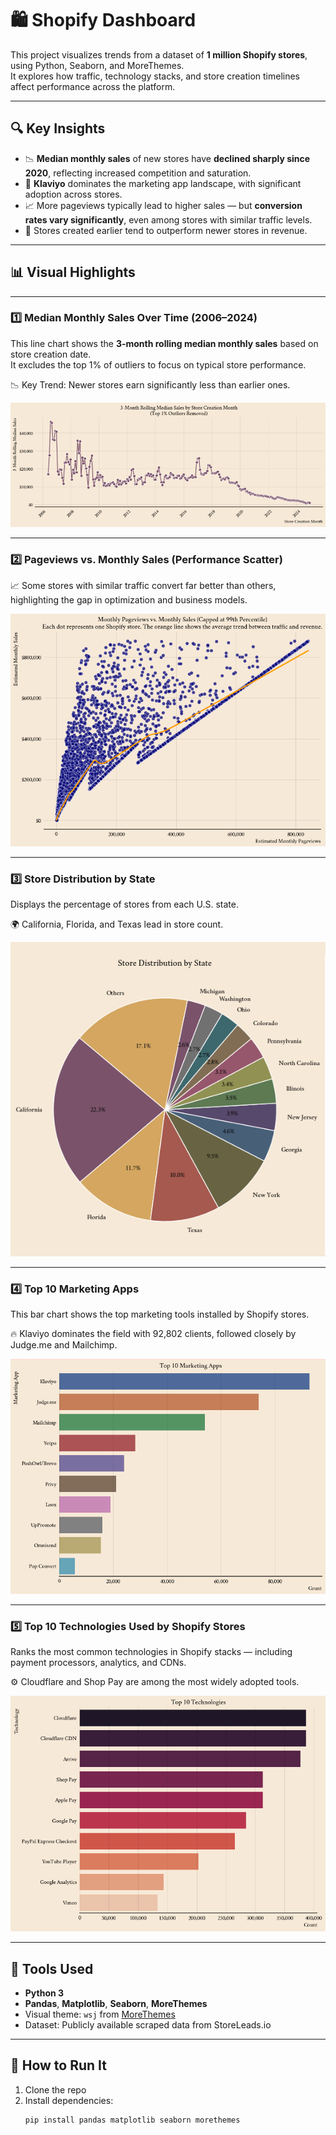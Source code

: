 # 🛍️ Shopify Dashboard

This project visualizes trends from a dataset of **1 million Shopify stores**, using Python, Seaborn, and MoreThemes.  
It explores how traffic, technology stacks, and store creation timelines affect performance across the platform.

---

## 🔍 Key Insights

- 📉 **Median monthly sales** of new stores have **declined sharply since 2020**, reflecting increased competition and saturation.
- 🛒 **Klaviyo** dominates the marketing app landscape, with significant adoption across stores.
- 📈 More pageviews typically lead to higher sales — but **conversion rates vary significantly**, even among stores with similar traffic levels.
- 🧠 Stores created earlier tend to outperform newer stores in revenue.

---

## 📊 Visual Highlights

---

### 1️⃣ Median Monthly Sales Over Time (2006–2024)

This line chart shows the **3-month rolling median monthly sales** based on store creation date.  
It excludes the top 1% of outliers to focus on typical store performance.

📉 Key Trend: Newer stores earn significantly less than earlier ones.

![Line Chart](creationstore.png)

---

### 2️⃣ Pageviews vs. Monthly Sales (Performance Scatter)


📈 Some stores with similar traffic convert far better than others, highlighting the gap in optimization and business models.

![Scatter Plot](PageViewVSsales.png)

---

### 3️⃣ Store Distribution by State

Displays the percentage of stores from each U.S. state.  

🌍 California, Florida, and Texas lead in store count.

![State Distribution](StateDistrubution.png)

---

### 4️⃣ Top 10 Marketing Apps

This bar chart shows the top marketing tools installed by Shopify stores.  

🔥 Klaviyo dominates the field with 92,802 clients, followed closely by Judge.me and Mailchimp.

![Top 10 Apps](Top10Apps.png)

---

### 5️⃣ Top 10 Technologies Used by Shopify Stores

Ranks the most common technologies in Shopify stacks — including payment processors, analytics, and CDNs.

⚙️ Cloudflare and Shop Pay are among the most widely adopted tools.

![Top 10 Technologies](Top10Technologies.png)

---

## 🧪 Tools Used

- **Python 3**
- **Pandas**, **Matplotlib**, **Seaborn**, **MoreThemes**
- Visual theme: `wsj` from [MoreThemes](https://github.com/JulienCode/morethemes)
- Dataset: Publicly available scraped data from StoreLeads.io

---

## 🚀 How to Run It

1. Clone the repo
2. Install dependencies:  
   ```bash
   pip install pandas matplotlib seaborn morethemes

